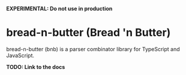 **EXPERIMENTAL: Do not use in production**

# bread-n-butter (Bread 'n Butter)

bread-n-butter (bnb) is a parser combinator library for TypeScript and JavaScript.

**TODO: Link to the docs**
